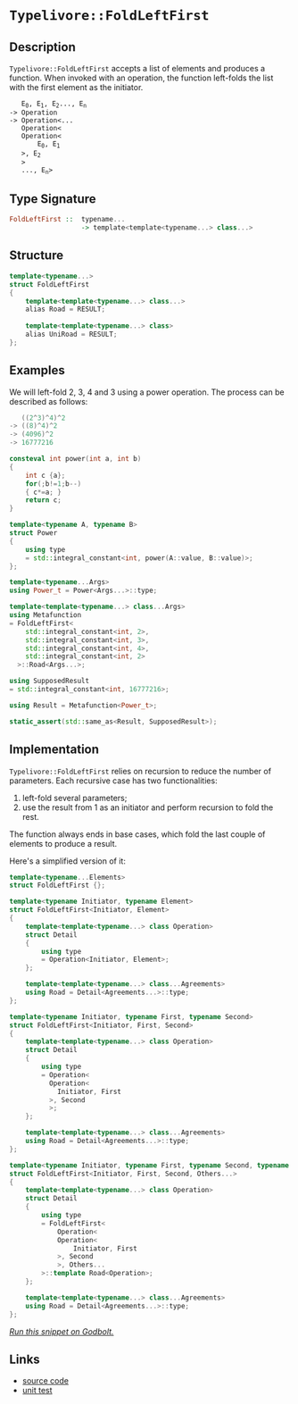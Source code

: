 <!-- Copyright 2024 Feng Mofan
SPDX-License-Identifier: Apache-2.0 -->

# `Typelivore::FoldLeftFirst`

## Description

`Typelivore::FoldLeftFirst` accepts a list of elements and produces a function.
When invoked with an operation, the function left-folds the list with the first element as the initiator.
<pre><code>   E<sub>0</sub>, E<sub>1</sub>, E<sub>2</sub>..., E<sub>n</sub>
-> Operation
-> Operation&lt;...
   Operation&lt;
   Operation&lt;
       E<sub>0</sub>, E<sub>1</sub>
   &gt;, E<sub>2</sub>
   &gt;
   ..., E<sub>n</sub>&gt</code></pre>

## Type Signature

```Haskell
FoldLeftFirst ::  typename...
                  -> template<template<typename...> class...>
```

## Structure

```C++
template<typename...>
struct FoldLeftFirst
{
    template<template<typename...> class...>
    alias Road = RESULT;
        
    template<template<typename...> class>
    alias UniRoad = RESULT;
};
```

## Examples

We will left-fold 2, 3, 4 and 3 using a power operation.
The process can be described as follows:

```C++
   ((2^3)^4)^2
-> ((8)^4)^2
-> (4096)^2
-> 16777216
```

```C++
consteval int power(int a, int b)
{
    int c {a};
    for(;b!=1;b--)
    { c*=a; }
    return c;
}

template<typename A, typename B>
struct Power
{
    using type
    = std::integral_constant<int, power(A::value, B::value)>;
};

template<typename...Args>
using Power_t = Power<Args...>::type;

template<template<typename...> class...Args>
using Metafunction 
= FoldLeftFirst<
    std::integral_constant<int, 2>,
    std::integral_constant<int, 3>,
    std::integral_constant<int, 4>,
    std::integral_constant<int, 2>
  >::Road<Args...>;

using SupposedResult
= std::integral_constant<int, 16777216>;

using Result = Metafunction<Power_t>;

static_assert(std::same_as<Result, SupposedResult>);
```

## Implementation

`Typelivore::FoldLeftFirst` relies on recursion to reduce the number of parameters.
Each recursive case has two functionalities:

1. left-fold several parameters;
2. use the result from 1 as an initiator and perform recursion to fold the rest.

The function always ends in base cases, which fold the last couple of elements to produce a result.

Here's a simplified version of it:

```C++
template<typename...Elements>
struct FoldLeftFirst {};

template<typename Initiator, typename Element>
struct FoldLeftFirst<Initiator, Element>
{
    template<template<typename...> class Operation>
    struct Detail
    {
        using type 
        = Operation<Initiator, Element>;
    };

    template<template<typename...> class...Agreements>
    using Road = Detail<Agreements...>::type;
};

template<typename Initiator, typename First, typename Second>
struct FoldLeftFirst<Initiator, First, Second>
{
    template<template<typename...> class Operation>
    struct Detail
    {
        using type 
        = Operation<
          Operation<
            Initiator, First
          >, Second
          >;
    };

    template<template<typename...> class...Agreements>
    using Road = Detail<Agreements...>::type;
};

template<typename Initiator, typename First, typename Second, typename...Others>
struct FoldLeftFirst<Initiator, First, Second, Others...>
{
    template<template<typename...> class Operation>
    struct Detail
    {
        using type 
        = FoldLeftFirst<
            Operation<
            Operation<
                Initiator, First
            >, Second
            >, Others...
        >::template Road<Operation>;
    };

    template<template<typename...> class...Agreements>
    using Road = Detail<Agreements...>::type;
};
```

[*Run this snippet on Godbolt.*](https://godbolt.org/#z:OYLghAFBqd5QCxAYwPYBMCmBRdBLAF1QCcAaPECAMzwBtMA7AQwFtMQByARg9KtQYEAysib0QXACx8BBAKoBnTAAUAHpwAMvAFYTStJg1DIApACYAQuYukl9ZATwDKjdAGFUtAK4sGIAMykrgAyeAyYAHI%2BAEaYxCAArNIADqgKhE4MHt6%2BeqnpjgKh4VEssfFctpj2hQxCBEzEBNk%2BfoF2mA6Z9Y0ExZExcYnSCg1NLbmVo739peUSAJS2qF7EyOwcBJgsyQZbJv5uBACeyYysmAB019j0bIIKB9gmGgCCo8ReDgDUAGKe6GCmCoBF%2BeGIo2%2BJgA7FZoQARA5WN4vV5bHZ7TAHI6nc5sb4ASQYGSYRDI3xOZ2Y%2BNu20YBCeqI%2BXwIfwBQJBYIhDMORJJZNI31p9x5zxRsNR3ylFO2u1JWMO6Ll%2B0VuOpV2uT2%2ByAMCgU3wA8mdiKTMoy3tLvsyfvDMA06JLpTDka9LZavOkjBTcVCLW6pQd4YbjaaBNi%2BY5SSRBcL6Yz/C7LTDEQnUY6pUrMdjM/Ls2qLtdLlqdUw9YXXsBiJg6Q9za7pR6wsBvgAlVBMdBQ/xB2322jYitVmsEBSFp4gECUhUu5NItNvHMqnFUi6E4mRgXelf4rmjQVT9XfISdAToOvW1n/WiA4Gg8GjcPrvBR8m7giC49oBhn/xi17O9MZQxXNFVlLNVW3DUi1/bVdX1I04lDBg60tC9vl7JgHT9AMJWwt1Gy9KdfXrf1A2DRDamxQD/QQk1KMOaj/TXfloz%2Be8GTw0jfw/E9v0YpNfznPDZ1TFE8MXBUjjAkDlzxKDizg8tK2rEVHkEvCCObNsOy7Hs7Uw/tDkHFT6VHTVfwnKchP/BFrNRCS80g5iN1Yg9Vzffd83xT9T08yDCwNAgEDiNS/zQq8b05djHxY192J4r90EFQLgohMd1JsxNpQc0DgKXNy2HS7BYNLeCQ3ov9UIIT4bX0rCSKhXCGvdT1myI/jdLZa8OTvbkqM4pjaKQ/rmsG8qzQYgamOlCNn03N8OoE7AEtPRanW4w0gpCscpq7bBLOkrZW3bH83CGirrKTWzRP/cTDsknLZPVIqSrLa5jOHULAM046dLIjCHSM5TPqKyzcTs66ZzeAB6AAqeGEcR6HUTh%2BGABVsCENGEeRmHEfx2Hcdu/8zH8MIdS8LAuzcL91mSEc61RL9RkwAA3MRvjCVlUgAdziCAue%2BJhBUF6IFjTJrLUF5BGosJgRKyqV%2BGICAkWiMAwEDLg1YAWh18XhNhbVYcDeWE0axE8KrAhVgYbUIct4nHoKzBvlePy5O%2BKwMrQ5RUD54gJcV74fqs4TuytAh0AnLnMErMQAH1mYaQRsS5wVef514J3Z7xMEFCwc7ELxMHFwSboV%2Bc0Xuxy5PLYhgC%2Bt4fr9gOE9ZMjW7iAcG7M6D9sncGK4XGvcuVB6vPkmCSzey5Xl7usfoAWX0qgvAYLoBGIsiIp6hbJoa0Zo5AWP49oJOBGmVPDnT74zCeUhAKPmPBDjk1z%2BTwweTcW//Afp%2Bo4vy2GfC%2BDAr7f1vpIf%2BeFn4n1fiAz%2B18f6CEFPfDKAYLIgG0qdeejcip2Wbq1I8Xhkj5EwOgFsmAFBeFoBxf8EdYGn3fqA8BacUHfC4AANmhDwswXD4xQ1eD9Sh1DaGdRXg0NeG96JuC7sQduAiq7TEcMgBOpU4gEAgLAhQFw1FqTcCImh75iGkLSOQwxtCnhlwsBwJYtBOAJF4H4bgvBUCcDcNYawVoVhrFduYfwPBSAEE0LYpYABrYYlwNCSC4NCfwGgEgaDMJwzhZgAAcaT9CcEkLwFgEgNAaFIM4rQpA3EcF4AoEAhTgkcC0EsOAsAYCIBACsAgyQvDvgoBANAOw6BxAiBcTgqg0mcJ1pwyQ3xgDIBllIS4ZheDkMICQPA0dKj8EECIMQ7ApAyEEIoFQ6hak6D0DzE0yROA8DsQ4pxITSmcANB09prJUBUG%2BMM0Z4zJnTI4ZIOZ3wIAeF6fQYgUJSZcAWLwGpdTSAQCQD05IfSyBdPhYikAwApBmD4HQLYEJKDRFudEMIjRjgXN4IS5gxBjgGmiNoToNTAk9JFAaBgtASVHNIFgaIXhgBuDELQSpLiOXbEMMAcQ7L8BVi6KzKhtzMCqE6B0jYgTY72PZbQPA0QTSUo8FgW51U8B5MFdK4g0QzG2hYCK9VRgQlLCoAYRuAA1PAmAeYIWcYE9ZwhRDiB2Z6/Zahbm6EqAYa1phLDWH0BqypkAlioHppkAVOsj6BjDVYSwZgSmoGNcQFZMqY1VBqJkFw34Jh%2BEqCEMIAwyhDEqPkDIAhS15DSPWhgsxBgVALXS7oYxmieFaHoDom86g9rbdWjt0xxh9smLYEdla5g1qWAoHx6xFhZI4I4optyylvJGWMiZUyZm/LMP83ASyQX%2BPBZCm1SxgodiGBAcJIBJD%2BEuAATn8NCSQ0SzCSE4QUhInDX1rpyaQPJATLicK4Wk19aSuFJC4Akd9nDN3srKRUqpQSbUwqabClpjyOnkEoCi4FAy2CcEaCwVm0IdZMBKl6Lgr7LhcCiQs/AZIVl6E9Zsn10g/VKADey3QmLTlMHOS4q566bmofufh55ryKNUZo3R5sDGmNRP%2BYChFwLQX%2BDMBCzDRz6lwtQECuIhHukma00MBT1GSxGAY1wQpNBaEhTxQSollLSWkHJcS6ltKHBecZfSZlrLbmcu5by2g/KvNYAtUYMVJSJVdulQKkpcqFVbC8yq256rNXEp1RsEp%2BrDWBONaapQ5rLVNiw3apgjrnWuqpF5rj3rtm8dkP6w5JShP6BFSgTxlhI3RGjQ%2B0p8bL6cCTVHFNA2LAZtcdm3NI3F3VC7c4CArhG3lu/KO%2BYtbm21C26QOttRds1s7UOnok6chlou7UK7fQ53toHT2o7E7HslGe%2BC5YqwV3fdVRu4prjOBC2IJR6jtG7MqcY8xjQJ62MkB05egzdSb2YDvfEUbqqQNgcY9E6EiGeH%2BEkD%2B8ZlQgd3PKbYDDULbHYfgLh1pTzzPEf6YMjgFHPksAUKzGWrNVOYlGKxs9HG1myG4213Z8h%2BNdeOYEETYnLlrsB1umTbSOnfBeaDlgXOed84F/KSEALLOIp0/4fTtOjMoBN8ClnNuhi89IQnfnr6E6C4IGosH4ysUudxRAfF7KfOecFUHqlNK6WBZM0yllbLEuYC5TyvlArAmxctYV3gSWpUyvZel5Aiqsuv1VSU3LWrjgFb1TmkrvAytmuFfF6rhm%2BD2oUE6l1brmvi9axIdreyZeBoCL10Ns2hvLbG7UAV0Nn6pusPN0pi2sCj8HbUYt7gp23YrZ9sdTaCiZCOydzIZ3x2rcu69tfA7j/3dnZvvbM7ehvav1Wvbi7l3bIkyr6THBte69598F3lx3fw5npI4W7XqkC3pYCY4SY44gBmCMb%2BD%2BAJCJIxIFLwHQicKZIU5obU7VKgERKSAJBvoJBpLJKvqSCvpxIfpcCBCqr%2BBSaZqcBXqGYSbzIob0FU6W5LDGrpDOCSBAA)

## Links

- [source code](../../../../conceptrodon/typelivore/fold_left_first.hpp)
- [unit test](../../../../tests/unit/typelivore/fold_left_first.test.hpp)
